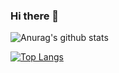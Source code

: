### Hi there 👋
![Anurag's github stats](https://github-readme-stats.vercel.app/api?username=Lan-ce-lot&theme=dark&show_icons=true)

[![Top Langs](https://github-readme-stats.vercel.app/api/top-langs/?username=Lan-ce-lot)](https://github.com/anuraghazra/github-readme-stats)
<!--
**Lan-ce-lot/Lan-ce-lot** is a ✨ _special_ ✨ repository because its `README.md` (this file) appears on your GitHub profile.

Here are some ideas to get you started:

- 🔭 I’m currently working on ...
- 🌱 I’m currently learning ...
- 👯 I’m looking to collaborate on ...
- 🤔 I’m looking for help with ...
- 💬 Ask me about ...
- 📫 How to reach me: ...
- 😄 Pronouns: ...
- ⚡ Fun fact: ...
-->
